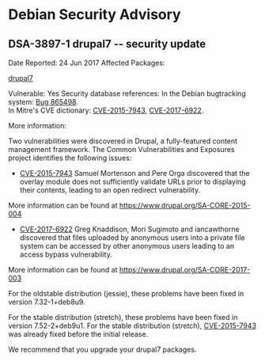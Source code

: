 
Debian Security Advisory
========================


DSA-3897-1 drupal7 -- security update
-------------------------------------



Date Reported:
24 Jun 2017
Affected Packages:

[drupal7](https://packages.debian.org/src:drupal7)

Vulnerable:
Yes
Security database references:
In the Debian bugtracking system: [Bug 865498](https://bugs.debian.org/cgi-bin/bugreport.cgi?bug=865498).  
In Mitre's CVE dictionary: [CVE-2015-7943](https://security-tracker.debian.org/tracker/CVE-2015-7943), [CVE-2017-6922](https://security-tracker.debian.org/tracker/CVE-2017-6922).  

More information:

Two vulnerabilities were discovered in Drupal, a fully-featured content
management framework. The Common Vulnerabilities and Exposures project
identifies the following issues:


* [CVE-2015-7943](https://security-tracker.debian.org/tracker/CVE-2015-7943)
Samuel Mortenson and Pere Orga discovered that the overlay module
 does not sufficiently validate URLs prior to displaying their
 contents, leading to an open redirect vulnerability.


More information can be found at
 <https://www.drupal.org/SA-CORE-2015-004>
* [CVE-2017-6922](https://security-tracker.debian.org/tracker/CVE-2017-6922)
Greg Knaddison, Mori Sugimoto and iancawthorne discovered that files
 uploaded by anonymous users into a private file system can be
 accessed by other anonymous users leading to an access bypass
 vulnerability.


More information can be found at
 <https://www.drupal.org/SA-CORE-2017-003>


For the oldstable distribution (jessie), these problems have been fixed
in version 7.32-1+deb8u9.


For the stable distribution (stretch), these problems have been fixed in
version 7.52-2+deb9u1. For the stable distribution (stretch),
[CVE-2015-7943](https://security-tracker.debian.org/tracker/CVE-2015-7943) was already fixed before the initial release.


We recommend that you upgrade your drupal7 packages.





